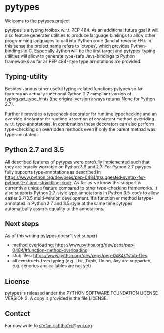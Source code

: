 pytypes
=======

Welcome to the pytypes project.

pytypes is a typing toolbox w.r.t. PEP 484. As an additional future goal it will also feature generator utilities to produce language bindings to allow other programming languages to call into Python code (kind of reverse FFI). In this sense the project name refers to 'ctypes', which provides Python-bindings to C.
Especially Jython will be the first target and pytypes' typing-utilities will allow to generate type-safe Java-bindings to Python frameworks as far as PEP 484-style type annotations are provided.


Typing-utility
--------------

Besides various other useful typing-related functions pytypes so far features an actually functional Python 2.7 compliant version of typing.get_type_hints (the original version always returns None for Python 2.7).

Further it provides a typecheck-decorator for runtime typechecking and an override-decorator for runtime-assertion of consistent method-overriding w.r.t. type-annotations. In combination these decorators can also perform type-checking on overridden methods even if only the parent method was type-annotated.


Python 2.7 and 3.5
------------------

All described features of pytypes were carefully implemented such that they are equally workable on Python 3.5 and 2.7. For Python 2.7 pytypes fully supports type-annotations as described in https://www.python.org/dev/peps/pep-0484/#suggested-syntax-for-python-2-7-and-straddling-code. As far as we know this support is currently a unique feature compared to other type-checking frameworks.
It also supports Python 2.7-style type annotations in Python 3.5-code to allow easier 2.7/3.5 multi-version development. If a function or method is type-annotated in Python 2.7 and 3.5 style at the same time pytypes automatically asserts equality of the annotations.


Next steps
----------

As of this writing pytypes doesn't yet support

- method overloading: https://www.python.org/dev/peps/pep-0484/#function-method-overloading
- stub files: https://www.python.org/dev/peps/pep-0484/#stub-files
- all constructs from typing (e.g. List, Tuple, Union, Any are supported, e.g. generics and callables are not yet)


License
-------

pytypes is released under the PYTHON SOFTWARE FOUNDATION LICENSE VERSION 2.
A copy is provided in the file LICENSE.


Contact
-------

For now write to stefan.richthofer@jyni.org.

